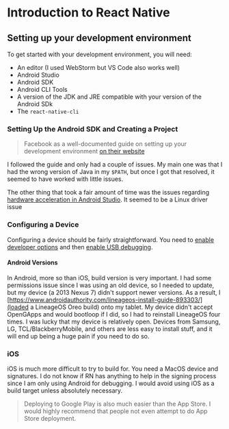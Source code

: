 # Introduction to React Native

## Setting up your development environment

To get started with your development environment, you will need:

- An editor (I used WebStorm but VS Code also works well)
- Android Studio
- Android SDK
- Android CLI Tools
- A version of the JDK and JRE compatible with your version of the Android SDk
- The `react-native-cli`

### Setting Up the Android SDK and Creating a Project
> Facebook as a well-documented guide on setting up your development environment [on their website](https://facebook.github.io/react-native/docs/getting-started)
 
I followed the guide and only had a couple of issues. My main one was that I had the wrong version of Java in my `$PATH`, but once I got that resolved, it seemed to have worked with little issues.

The other thing that took a fair amount of time was the issues regarding [hardware acceleration in Android Studio](https://developer.android.com/studio/run/emulator-acceleration). It seemed to be a Linux driver issue

### Configuring a Device

Configuring a device should be fairly straightforward. You need to [enable developer options](https://developer.android.com/studio/debug/dev-options) and then [enable USB debugging](https://developer.android.com/studio/debug/dev-options#debugging).

#### Android Versions
In Android, more so than iOS, build version is very important. I had some permissions issue since I was using an old device, so I needed to update, but my device (a 2013 Nexus 7) didn't support newer versions. As a result, I [https://www.androidauthority.com/lineageos-install-guide-893303/](loaded a LineageOS Oreo build) onto my tablet. My device didn't accept OpenGApps and would bootloop if I did, so I had to reinstall LineageOS four times. I was lucky that my device is relatively open. Devices from Samsung, LG, TCL/BlackberryMobile, and others are less easy to install stuff, and it will end up being a huge pain if you need to do so.

### iOS

iOS is much more difficult to try to build for. You need a MacOS device and signatures. I do not know if RN has anything to help in the signing process since I am only using Android for debugging. I would avoid using iOS as a build target unless absolutely necessary.

> Deploying to Google Play is also much easier than the App Store. I would highly recommend that people not even attempt to do App Store deployment.  
